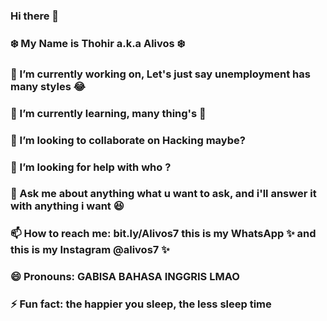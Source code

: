 ### Hi there 👋
### :snowflake: My Name is Thohir a.k.a Alivos :snowflake:


### 🔭 I’m currently working on, Let's just say unemployment has many styles 😂
### 🍭 I’m currently learning, many thing's 🍭
### 👯 I’m looking to collaborate on Hacking maybe?
### 🤔 I’m looking for help with who ?
### 💬 Ask me about anything what u want to ask, and i'll answer it with anything i want 😆
### 📫 How to reach me: **bit.ly/Alivos7** this is my WhatsApp ✨ and this is my Instagram @alivos7 ✨

### 😄 Pronouns: GABISA BAHASA INGGRIS LMAO
### ⚡ Fun fact: the happier you sleep, the less sleep time
